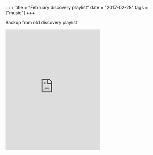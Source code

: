 +++
title = "February discovery playlist"
date = "2017-02-28"
tags = ["music"]
+++

Backup from old discovery playlist

<iframe src="https://open.spotify.com/embed/user/11130977231/playlist/298t5c5ZhdcWee8qpiTYnR" width="300" height="380" frameborder="0" allowtransparency="true" allow="encrypted-media"></iframe>